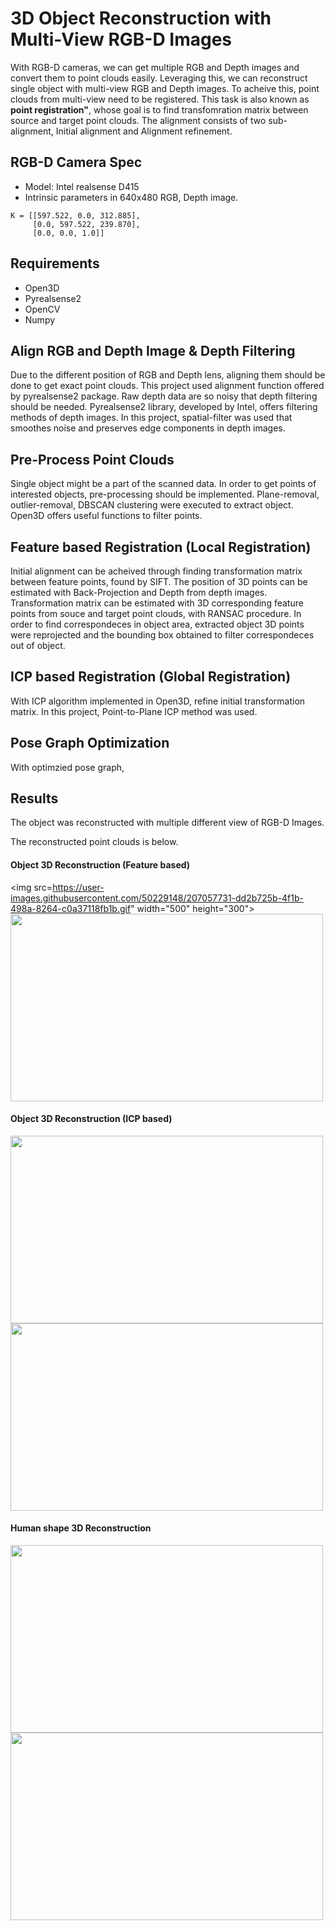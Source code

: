# 3D Object Reconstruction with Multi-View RGB-D Images

With RGB-D cameras, we can get multiple RGB and Depth images and convert them to point clouds easily. Leveraging this, we can reconstruct single object with multi-view RGB and Depth images. To acheive this, point clouds from multi-view need to be registered. This task is also known as **point registration"**, whose goal is to find transfomration matrix between source and target point clouds. The alignment consists of two sub-alignment, Initial alignment and Alignment refinement. 

## RGB-D Camera Spec
- Model: Intel realsense D415
- Intrinsic parameters in 640x480 RGB, Depth image.<br> 
```
K = [[597.522, 0.0, 312.885],
     [0.0, 597.522, 239.870],
     [0.0, 0.0, 1.0]]
```
## Requirements
- Open3D
- Pyrealsense2
- OpenCV
- Numpy

## Align RGB and Depth Image & Depth Filtering
Due to the different position of RGB and Depth lens, aligning them should be done to get exact point clouds. This project used alignment function offered by pyrealsense2 package. Raw depth data are so noisy that depth filtering should be needed. Pyrealsense2 library, developed by Intel, offers filtering methods of depth images. In this project, spatial-filter was used that smoothes noise and preserves edge components in depth images. 

## Pre-Process Point Clouds
Single object might be a part of the scanned data. In order to get points of interested objects, pre-processing should be implemented. Plane-removal, outlier-removal, DBSCAN clustering were executed to extract object. Open3D offers useful functions to filter points. 

## Feature based Registration (Local Registration)
Initial alignment can be acheived through finding transformation matrix between feature points, found by SIFT. The position of 3D points can be estimated with Back-Projection and Depth from depth images. Transformation matrix can be estimated with 3D corresponding feature points from souce and target point clouds, with RANSAC procedure. In order to find correspondeces in object area, extracted object 3D points were reprojected and the bounding box obtained to filter correspondeces out of object. 

## ICP based Registration (Global Registration) 
With ICP algorithm implemented in Open3D, refine initial transformation matrix. In this project, Point-to-Plane ICP method was used.

## Pose Graph Optimization
With optimzied pose graph, 

## Results <br>
The object was reconstructed with multiple different view of RGB-D Images. <br>

The reconstructed point clouds is below. <br>
#### Object 3D Reconstruction (Feature based)
<img src=https://user-images.githubusercontent.com/50229148/207057731-dd2b725b-4f1b-498a-8264-c0a37118fb1b.gif" width="500" height="300"><img src="https://user-images.githubusercontent.com/50229148/207055985-3f8fd7f2-305d-4b92-bff0-7f62675179ea.gif" width="500" height="300">

#### Object 3D Reconstruction (ICP based)
<img src="https://user-images.githubusercontent.com/50229148/207056463-6033a29a-d25f-4100-8a3d-c5c1883d9eb4.gif" width="500" height="300"><img src="https://user-images.githubusercontent.com/50229148/207057841-18e17230-c2f8-4d73-834f-309f4a788ba8.gif" width="500" height="300">


#### Human shape 3D Reconstruction 
<img src="https://user-images.githubusercontent.com/50229148/207057339-28d455ff-27b5-4209-9afe-6133ea94e4b2.gif" width="500" height="300"><img src="https://user-images.githubusercontent.com/50229148/207056403-2bf1fd3e-0f4b-418f-a3e1-9286207f2d34.gif" width="500" height="300">


